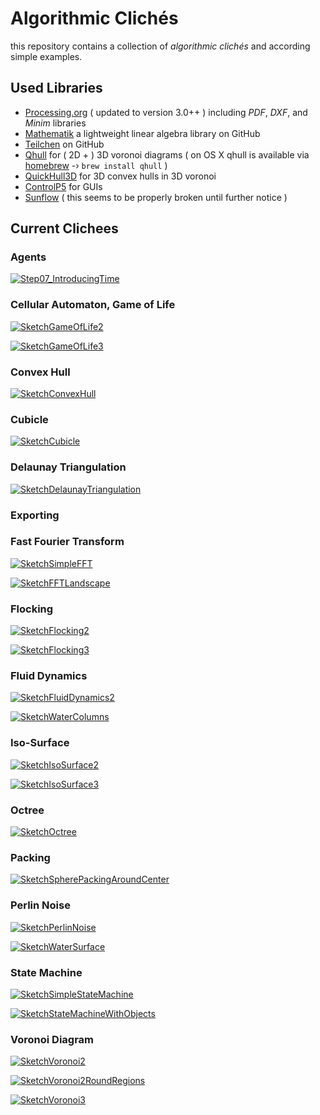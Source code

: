 Algorithmic Clichés
===================

this repository contains a collection of _algorithmic clichés_ and according simple examples.

<!--this repository is also a collection of the material for the 5-day workshop 'Creating Systems, Processing Data, Finding Structure' in March 2013 at [HfK Bremen](http://www.hfk-bremen.de/) in the [Digital Media Programme](http://digitalemedien-bremen.de).-->

## Used Libraries

* [Processing.org](http://www.processing.org/) ( updated to version 3.0++ ) including _PDF_, _DXF_, and _Minim_ libraries
* [Mathematik](https://github.com/d3p/mathematik) a lightweight linear algebra library on GitHub
* [Teilchen](https://github.com/d3p/teilchen) on GitHub
* [Qhull](http://www.qhull.org/) for ( 2D + ) 3D voronoi diagrams ( on OS X qhull is available via [homebrew](http://brew.sh) -› ```brew install qhull``` )
* [QuickHull3D](http://www.cs.ubc.ca/~lloyd/java/quickhull3d.html) for 3D convex hulls in 3D voronoi
* [ControlP5](http://www.sojamo.de/libraries/controlP5/) for GUIs
* [Sunflow](http://sunflow.sourceforge.net/) ( this seems to be properly broken until further notice )

## Current Clichees

### Agents

[![Step07_IntroducingTime](./images/sketches/Step07_IntroducingTime.png)](https://github.com/d3p/algorithmic-cliches/blob/thereafter/src/de/hfkbremen/algorithmiccliches/additional/examples/SketchAgents_Step07_IntroducingTime.java)

### Cellular Automaton, Game of Life

[![SketchGameOfLife2](./images/sketches/SketchGameOfLife2.png)](https://github.com/d3p/algorithmic-cliches/blob/thereafter/src/de/hfkbremen/algorithmiccliches/additional/examples/SketchCellularAutomataGameOfLife2.java)

[![SketchGameOfLife3](./images/sketches/SketchGameOfLife3.png)](https://github.com/d3p/algorithmic-cliches/blob/thereafter/src/de/hfkbremen/algorithmiccliches/additional/examples/SketchCellularAutomataGameOfLife3.java)

### Convex Hull

[![SketchConvexHull](./images/sketches/SketchConvexHull.png)](https://github.com/d3p/algorithmic-cliches/blob/thereafter/src/de/hfkbremen/algorithmiccliches/additional/examples/SketchConvexHull3.java)

### Cubicle

[![SketchCubicle](./images/sketches/SketchCubicle.png)](https://github.com/d3p/algorithmic-cliches/blob/thereafter/src/de/hfkbremen/algorithmiccliches/additional/examples/SketchCubicle.java)

### Delaunay Triangulation

[![SketchDelaunayTriangulation](./images/sketches/SketchDelaunayTriangulation.png)](https://github.com/d3p/algorithmic-cliches/blob/thereafter/src/de/hfkbremen/algorithmiccliches/additional/examples/SketchDelaunayTriangulation.java)

### Exporting

<!--![](./images/sketches/)-->

### Fast Fourier Transform

[![SketchSimpleFFT](./images/sketches/SketchSimpleFFT.png)](https://github.com/d3p/algorithmic-cliches/blob/thereafter/src/de/hfkbremen/algorithmiccliches/additional/examples/SketchFFTSimple.java)

[![SketchFFTLandscape](./images/sketches/SketchFFTLandscape.png)](https://github.com/d3p/algorithmic-cliches/blob/thereafter/src/de/hfkbremen/algorithmiccliches/additional/examples/SketchFFTLandscape.java)

### Flocking

[![SketchFlocking2](./images/sketches/SketchFlocking2.png)](https://github.com/d3p/algorithmic-cliches/blob/thereafter/src/de/hfkbremen/algorithmiccliches/additional/examples/SketchFlocking2.java)

[![SketchFlocking3](./images/sketches/SketchFlocking3.png)](https://github.com/d3p/algorithmic-cliches/blob/thereafter/src/de/hfkbremen/algorithmiccliches/additional/examples/SketchFlocking3.java)

### Fluid Dynamics

[![SketchFluidDynamics2](./images/sketches/SketchFluidDynamics2.png)](https://github.com/d3p/algorithmic-cliches/blob/thereafter/src/de/hfkbremen/algorithmiccliches/additional/examples/SketchFluidDynamics2.java)

[![SketchWaterColumns](./images/sketches/SketchWaterColumns.png)](https://github.com/d3p/algorithmic-cliches/blob/thereafter/src/de/hfkbremen/algorithmiccliches/additional/examples/SketchFluidDynamicsWaterColumns.java)

### Iso-Surface

[![SketchIsoSurface2](./images/sketches/SketchIsoSurface2.png)](https://github.com/d3p/algorithmic-cliches/blob/thereafter/src/de/hfkbremen/algorithmiccliches/additional/examples/SketchIsoSurface2.java)

[![SketchIsoSurface3](./images/sketches/SketchIsoSurface3.png)](https://github.com/d3p/algorithmic-cliches/blob/thereafter/src/de/hfkbremen/algorithmiccliches/additional/examples/SketchIsoSurface3.java)

### Octree

[![SketchOctree](./images/sketches/SketchOctree.png)](https://github.com/d3p/algorithmic-cliches/blob/thereafter/src/de/hfkbremen/algorithmiccliches/additional/examples/SketchOctree.java)

### Packing

[![SketchSpherePackingAroundCenter](./images/sketches/SketchSpherePackingAroundCenter.png)](https://github.com/d3p/algorithmic-cliches/blob/thereafter/src/de/hfkbremen/algorithmiccliches/additional/examples/SketchSpherePackingAroundCenter.java)

### Perlin Noise

[![SketchPerlinNoise](./images/sketches/SketchPerlinNoise.png)](https://github.com/d3p/algorithmic-cliches/blob/thereafter/src/de/hfkbremen/algorithmiccliches/additional/examples/SketchPerlinNoise.java)

[![SketchWaterSurface](./images/sketches/SketchWaterSurface.png)](https://github.com/d3p/algorithmic-cliches/blob/thereafter/src/de/hfkbremen/algorithmiccliches/additional/examples/SketchPerlinNoiseWaterSurface.java)

### State Machine

[![SketchSimpleStateMachine](./images/sketches/SketchSimpleStateMachine.png)](https://github.com/d3p/algorithmic-cliches/blob/thereafter/src/de/hfkbremen/algorithmiccliches/additional/examples/SketchSimpleStateMachine.java)

[![SketchStateMachineWithObjects](./images/sketches/SketchStateMachineWithObjects.png)](https://github.com/d3p/algorithmic-cliches/blob/thereafter/src/de/hfkbremen/algorithmiccliches/additional/examples/SketchStateMachineWithObjects.java)

### Voronoi Diagram

[![SketchVoronoi2](./images/sketches/SketchVoronoi2.png)](https://github.com/d3p/algorithmic-cliches/blob/thereafter/src/de/hfkbremen/algorithmiccliches/additional/examples/SketchVoronoi2.java)

[![SketchVoronoi2RoundRegions](./images/sketches/SketchVoronoi2RoundRegions.png)](https://github.com/d3p/algorithmic-cliches/blob/thereafter/src/de/hfkbremen/algorithmiccliches/additional/examples/SketchVoronoi2RoundRegions.java)

[![SketchVoronoi3](./images/sketches/SketchVoronoi3.png)](https://github.com/d3p/algorithmic-cliches/blob/thereafter/src/de/hfkbremen/algorithmiccliches/additional/examples/SketchVoronoi3.java)
